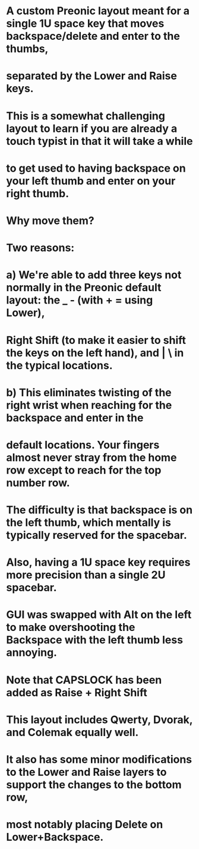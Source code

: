 # A custom Preonic layout meant for a single 1U space key that moves backspace/delete and enter to the thumbs,
# separated by the Lower and Raise keys.
#
# This is a somewhat challenging layout to learn if you are already a touch typist in that it will take a while
# to get used to having backspace on your left thumb and enter on your right thumb.
#
# Why move them?
# Two reasons:
#
# a) We're able to add three keys not normally in the Preonic default layout: the _ - (with + = using Lower),
# Right Shift (to make it easier to shift the keys on the left hand), and | \ in the typical locations.
#
# b) This eliminates twisting of the right wrist when reaching for the backspace and enter in the
# default locations. Your fingers almost never stray from the home row except to reach for the top number row.
# The difficulty is that backspace is on the left thumb, which mentally is typically reserved for the spacebar.
# Also, having a 1U space key requires more precision than a single 2U spacebar.
# GUI was swapped with Alt on the left to make overshooting the Backspace with the left thumb less annoying.
#
# Note that CAPSLOCK has been added as Raise + Right Shift
#
# This layout includes Qwerty, Dvorak, and Colemak equally well.
# It also has some minor modifications to the Lower and Raise layers to support the changes to the bottom row,
# most notably placing Delete on Lower+Backspace.
